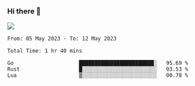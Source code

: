 ### Hi there 👋️

![](https://komarev.com/ghpvc/?username=Loner1024)

<!--START_SECTION:waka-->

```text
From: 05 May 2023 - To: 12 May 2023

Total Time: 1 hr 40 mins

Go                     ████████████████████████░   95.69 %
Rust                   █░░░░░░░░░░░░░░░░░░░░░░░░   03.53 %
Lua                    ▒░░░░░░░░░░░░░░░░░░░░░░░░   00.78 %
```

<!--END_SECTION:waka-->



